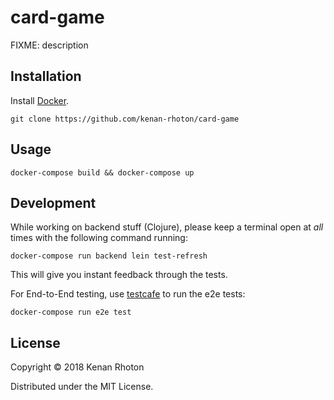# card-game

FIXME: description

## Installation

Install [Docker](https://store.docker.com/search?type=edition&offering=community).

`git clone https://github.com/kenan-rhoton/card-game`

## Usage

`docker-compose build && docker-compose up`

## Development

While working on backend stuff (Clojure), please keep a terminal open at *all* times with the following command running:

`docker-compose run backend lein test-refresh`

This will give you instant feedback through the tests.

For End-to-End testing, use [testcafe](http://devexpress.github.io/testcafe/documentation/test-api/) to run the e2e tests:

`docker-compose run e2e test`

## License

Copyright © 2018 Kenan Rhoton

Distributed under the MIT License.
